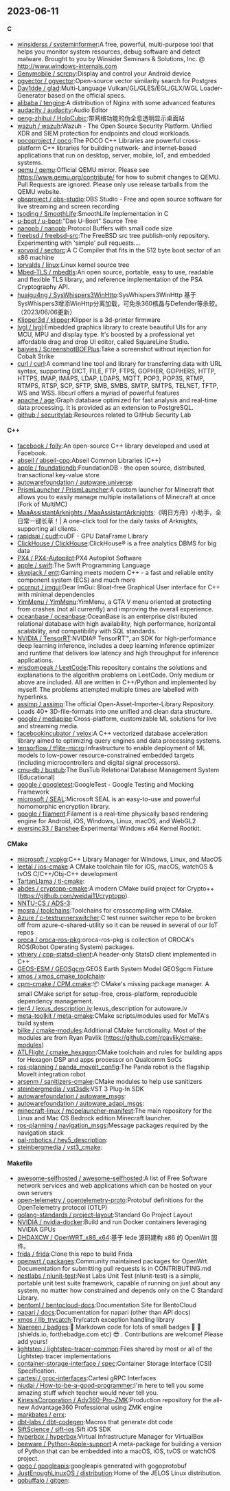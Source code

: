 ## 2023-06-11

#### C
* [winsiderss / systeminformer](https://github.com/winsiderss/systeminformer):A free, powerful, multi-purpose tool that helps you monitor system resources, debug software and detect malware. Brought to you by Winsider Seminars & Solutions, Inc. @ http://www.windows-internals.com
* [Genymobile / scrcpy](https://github.com/Genymobile/scrcpy):Display and control your Android device
* [pgvector / pgvector](https://github.com/pgvector/pgvector):Open-source vector similarity search for Postgres
* [Dav1dde / glad](https://github.com/Dav1dde/glad):Multi-Language Vulkan/GL/GLES/EGL/GLX/WGL Loader-Generator based on the official specs.
* [alibaba / tengine](https://github.com/alibaba/tengine):A distribution of Nginx with some advanced features
* [audacity / audacity](https://github.com/audacity/audacity):Audio Editor
* [peng-zhihui / HoloCubic](https://github.com/peng-zhihui/HoloCubic):带网络功能的伪全息透明显示桌面站
* [wazuh / wazuh](https://github.com/wazuh/wazuh):Wazuh - The Open Source Security Platform. Unified XDR and SIEM protection for endpoints and cloud workloads.
* [pocoproject / poco](https://github.com/pocoproject/poco):The POCO C++ Libraries are powerful cross-platform C++ libraries for building network- and internet-based applications that run on desktop, server, mobile, IoT, and embedded systems.
* [qemu / qemu](https://github.com/qemu/qemu):Official QEMU mirror. Please see https://www.qemu.org/contribute/ for how to submit changes to QEMU. Pull Requests are ignored. Please only use release tarballs from the QEMU website.
* [obsproject / obs-studio](https://github.com/obsproject/obs-studio):OBS Studio - Free and open source software for live streaming and screen recording
* [tsoding / SmoothLife](https://github.com/tsoding/SmoothLife):SmoothLife Implementation in C
* [u-boot / u-boot](https://github.com/u-boot/u-boot):"Das U-Boot" Source Tree
* [nanopb / nanopb](https://github.com/nanopb/nanopb):Protocol Buffers with small code size
* [freebsd / freebsd-src](https://github.com/freebsd/freebsd-src):The FreeBSD src tree publish-only repository. Experimenting with 'simple' pull requests....
* [xorvoid / sectorc](https://github.com/xorvoid/sectorc):A C Compiler that fits in the 512 byte boot sector of an x86 machine
* [torvalds / linux](https://github.com/torvalds/linux):Linux kernel source tree
* [Mbed-TLS / mbedtls](https://github.com/Mbed-TLS/mbedtls):An open source, portable, easy to use, readable and flexible TLS library, and reference implementation of the PSA Cryptography API.
* [huaigu4ng / SysWhispers3WinHttp](https://github.com/huaigu4ng/SysWhispers3WinHttp):SysWhispers3WinHttp 基于SysWhispers3增添WinHttp分离加载，可免杀360核晶与Defender等杀软。（2023/06/06更新）
* [Klipper3d / klipper](https://github.com/Klipper3d/klipper):Klipper is a 3d-printer firmware
* [lvgl / lvgl](https://github.com/lvgl/lvgl):Embedded graphics library to create beautiful UIs for any MCU, MPU and display type. It's boosted by a professional yet affordable drag and drop UI editor, called SquareLine Studio.
* [baiyies / ScreenshotBOFPlus](https://github.com/baiyies/ScreenshotBOFPlus):Take a screenshot without injection for Cobalt Strike
* [curl / curl](https://github.com/curl/curl):A command line tool and library for transferring data with URL syntax, supporting DICT, FILE, FTP, FTPS, GOPHER, GOPHERS, HTTP, HTTPS, IMAP, IMAPS, LDAP, LDAPS, MQTT, POP3, POP3S, RTMP, RTMPS, RTSP, SCP, SFTP, SMB, SMBS, SMTP, SMTPS, TELNET, TFTP, WS and WSS. libcurl offers a myriad of powerful features
* [apache / age](https://github.com/apache/age):Graph database optimized for fast analysis and real-time data processing. It is provided as an extension to PostgreSQL.
* [github / securitylab](https://github.com/github/securitylab):Resources related to GitHub Security Lab

#### C++
* [facebook / folly](https://github.com/facebook/folly):An open-source C++ library developed and used at Facebook.
* [abseil / abseil-cpp](https://github.com/abseil/abseil-cpp):Abseil Common Libraries (C++)
* [apple / foundationdb](https://github.com/apple/foundationdb):FoundationDB - the open source, distributed, transactional key-value store
* [autowarefoundation / autoware.universe](https://github.com/autowarefoundation/autoware.universe):
* [PrismLauncher / PrismLauncher](https://github.com/PrismLauncher/PrismLauncher):A custom launcher for Minecraft that allows you to easily manage multiple installations of Minecraft at once (Fork of MultiMC)
* [MaaAssistantArknights / MaaAssistantArknights](https://github.com/MaaAssistantArknights/MaaAssistantArknights):《明日方舟》小助手，全日常一键长草！| A one-click tool for the daily tasks of Arknights, supporting all clients.
* [rapidsai / cudf](https://github.com/rapidsai/cudf):cuDF - GPU DataFrame Library
* [ClickHouse / ClickHouse](https://github.com/ClickHouse/ClickHouse):ClickHouse® is a free analytics DBMS for big data
* [PX4 / PX4-Autopilot](https://github.com/PX4/PX4-Autopilot):PX4 Autopilot Software
* [apple / swift](https://github.com/apple/swift):The Swift Programming Language
* [skypjack / entt](https://github.com/skypjack/entt):Gaming meets modern C++ - a fast and reliable entity component system (ECS) and much more
* [ocornut / imgui](https://github.com/ocornut/imgui):Dear ImGui: Bloat-free Graphical User interface for C++ with minimal dependencies
* [YimMenu / YimMenu](https://github.com/YimMenu/YimMenu):YimMenu, a GTA V menu oriented at protecting from crashes (not all currently) and improving the overall experience.
* [oceanbase / oceanbase](https://github.com/oceanbase/oceanbase):OceanBase is an enterprise distributed relational database with high availability, high performance, horizontal scalability, and compatibility with SQL standards.
* [NVIDIA / TensorRT](https://github.com/NVIDIA/TensorRT):NVIDIA® TensorRT™, an SDK for high-performance deep learning inference, includes a deep learning inference optimizer and runtime that delivers low latency and high throughput for inference applications.
* [wisdompeak / LeetCode](https://github.com/wisdompeak/LeetCode):This repository contains the solutions and explanations to the algorithm problems on LeetCode. Only medium or above are included. All are written in C++/Python and implemented by myself. The problems attempted multiple times are labelled with hyperlinks.
* [assimp / assimp](https://github.com/assimp/assimp):The official Open-Asset-Importer-Library Repository. Loads 40+ 3D-file-formats into one unified and clean data structure.
* [google / mediapipe](https://github.com/google/mediapipe):Cross-platform, customizable ML solutions for live and streaming media.
* [facebookincubator / velox](https://github.com/facebookincubator/velox):A C++ vectorized database acceleration library aimed to optimizing query engines and data processing systems.
* [tensorflow / tflite-micro](https://github.com/tensorflow/tflite-micro):Infrastructure to enable deployment of ML models to low-power resource-constrained embedded targets (including microcontrollers and digital signal processors).
* [cmu-db / bustub](https://github.com/cmu-db/bustub):The BusTub Relational Database Management System (Educational)
* [google / googletest](https://github.com/google/googletest):GoogleTest - Google Testing and Mocking Framework
* [microsoft / SEAL](https://github.com/microsoft/SEAL):Microsoft SEAL is an easy-to-use and powerful homomorphic encryption library.
* [google / filament](https://github.com/google/filament):Filament is a real-time physically based rendering engine for Android, iOS, Windows, Linux, macOS, and WebGL2
* [eversinc33 / Banshee](https://github.com/eversinc33/Banshee):Experimental Windows x64 Kernel Rootkit.

#### CMake
* [microsoft / vcpkg](https://github.com/microsoft/vcpkg):C++ Library Manager for Windows, Linux, and MacOS
* [leetal / ios-cmake](https://github.com/leetal/ios-cmake):A CMake toolchain file for iOS, macOS, watchOS & tvOS C/C++/Obj-C++ development
* [TartanLlama / tl-cmake](https://github.com/TartanLlama/tl-cmake):
* [abdes / cryptopp-cmake](https://github.com/abdes/cryptopp-cmake):A modern CMake build project for Crypto++ (https://github.com/weidai11/cryptopp).
* [NNTU-CS / ADS-3](https://github.com/NNTU-CS/ADS-3):
* [mosra / toolchains](https://github.com/mosra/toolchains):Toolchains for crosscompiling with CMake.
* [Azure / c-testrunnerswitcher](https://github.com/Azure/c-testrunnerswitcher):C test runner switcher repo to be broken off from azure-c-shared-utility so it can be reused in several of our IoT repos
* [oroca / oroca-ros-pkg](https://github.com/oroca/oroca-ros-pkg):oroca-ros-pkg is collection of OROCA's ROS(Robot Operating System) packages.
* [vthiery / cpp-statsd-client](https://github.com/vthiery/cpp-statsd-client):A header-only StatsD client implemented in C++
* [GEOS-ESM / GEOSgcm](https://github.com/GEOS-ESM/GEOSgcm):GEOS Earth System Model GEOSgcm Fixture
* [xmos / xmos_cmake_toolchain](https://github.com/xmos/xmos_cmake_toolchain):
* [cpm-cmake / CPM.cmake](https://github.com/cpm-cmake/CPM.cmake):📦
CMake's missing package manager. A small CMake script for setup-free, cross-platform, reproducible dependency management.
* [tier4 / lexus_description.iv](https://github.com/tier4/lexus_description.iv):lexus_description for autoware.iv
* [meta-toolkit / meta-cmake](https://github.com/meta-toolkit/meta-cmake):CMake scripts/modules used for MeTA's build system
* [bilke / cmake-modules](https://github.com/bilke/cmake-modules):Additional CMake functionality. Most of the modules are from Ryan Pavlik (https://github.com/rpavlik/cmake-modules)
* [ATLFlight / cmake_hexagon](https://github.com/ATLFlight/cmake_hexagon):CMake toolchain and rules for building apps for Hexagon DSP and apps processor on Qualcomm SoCs
* [ros-planning / panda_moveit_config](https://github.com/ros-planning/panda_moveit_config):The Panda robot is the flagship MoveIt integration robot
* [arsenm / sanitizers-cmake](https://github.com/arsenm/sanitizers-cmake):CMake modules to help use sanitizers
* [steinbergmedia / vst3sdk](https://github.com/steinbergmedia/vst3sdk):VST 3 Plug-In SDK
* [autowarefoundation / autoware_msgs](https://github.com/autowarefoundation/autoware_msgs):
* [autowarefoundation / autoware_adapi_msgs](https://github.com/autowarefoundation/autoware_adapi_msgs):
* [minecraft-linux / mcpelauncher-manifest](https://github.com/minecraft-linux/mcpelauncher-manifest):The main repository for the Linux and Mac OS Bedrock edition Minecraft launcher.
* [ros-planning / navigation_msgs](https://github.com/ros-planning/navigation_msgs):Message packages required by the navigation stack
* [pal-robotics / hey5_description](https://github.com/pal-robotics/hey5_description):
* [steinbergmedia / vst3_cmake](https://github.com/steinbergmedia/vst3_cmake):

#### Makefile
* [awesome-selfhosted / awesome-selfhosted](https://github.com/awesome-selfhosted/awesome-selfhosted):A list of Free Software network services and web applications which can be hosted on your own servers
* [open-telemetry / opentelemetry-proto](https://github.com/open-telemetry/opentelemetry-proto):Protobuf definitions for the OpenTelemetry protocol (OTLP)
* [golang-standards / project-layout](https://github.com/golang-standards/project-layout):Standard Go Project Layout
* [NVIDIA / nvidia-docker](https://github.com/NVIDIA/nvidia-docker):Build and run Docker containers leveraging NVIDIA GPUs
* [DHDAXCW / OpenWRT_x86_x64](https://github.com/DHDAXCW/OpenWRT_x86_x64):基于 lede 源码建构 x86 的 OpenWrt 固件。
* [frida / frida](https://github.com/frida/frida):Clone this repo to build Frida
* [openwrt / packages](https://github.com/openwrt/packages):Community maintained packages for OpenWrt. Documentation for submitting pull requests is in CONTRIBUTING.md
* [nestlabs / nlunit-test](https://github.com/nestlabs/nlunit-test):Nest Labs Unit Test (nlunit-test) is a simple, portable unit test suite framework, capable of running on just about any system, no matter how constrained and depends only on the C Standard Library.
* [bentoml / bentocloud-docs](https://github.com/bentoml/bentocloud-docs):Documentation Site for BentoCloud
* [napari / docs](https://github.com/napari/docs):Documentation for napari (other than API docs)
* [xmos / lib_trycatch](https://github.com/xmos/lib_trycatch):Try/catch exception handling library
* [Naereen / badges](https://github.com/Naereen/badges):📝
Markdown code for lots of small badges
🎀
📌
(shields.io, forthebadge.com etc)
😎
. Contributions are welcome! Please add yours!
* [lightstep / lightstep-tracer-common](https://github.com/lightstep/lightstep-tracer-common):Files shared by most or all of the Lightstep tracer implementations
* [container-storage-interface / spec](https://github.com/container-storage-interface/spec):Container Storage Interface (CSI) Specification.
* [cartesi / grpc-interfaces](https://github.com/cartesi/grpc-interfaces):Cartesi gRPC Interfaces
* [niudai / How-to-be-a-good-programmer](https://github.com/niudai/How-to-be-a-good-programmer):I'm here to tell you some amazing stuff which teacher would never tell you.
* [KinesisCorporation / Adv360-Pro-ZMK](https://github.com/KinesisCorporation/Adv360-Pro-ZMK):Production repository for the all-new Advantage360 Professional using ZMK engine
* [markbates / errx](https://github.com/markbates/errx):
* [dbt-labs / dbt-codegen](https://github.com/dbt-labs/dbt-codegen):Macros that generate dbt code
* [SiftScience / sift-ios](https://github.com/SiftScience/sift-ios):Sift iOS SDK
* [hyperbox / hyperbox](https://github.com/hyperbox/hyperbox):Virtual Infrastructure Manager for VirtualBox
* [beeware / Python-Apple-support](https://github.com/beeware/Python-Apple-support):A meta-package for building a version of Python that can be embedded into a macOS, iOS, tvOS or watchOS project.
* [gogo / googleapis](https://github.com/gogo/googleapis):googleapis generated with gogoprotobuf
* [JustEnoughLinuxOS / distribution](https://github.com/JustEnoughLinuxOS/distribution):Home of the JELOS Linux distribution.
* [gobuffalo / gitgen](https://github.com/gobuffalo/gitgen):

